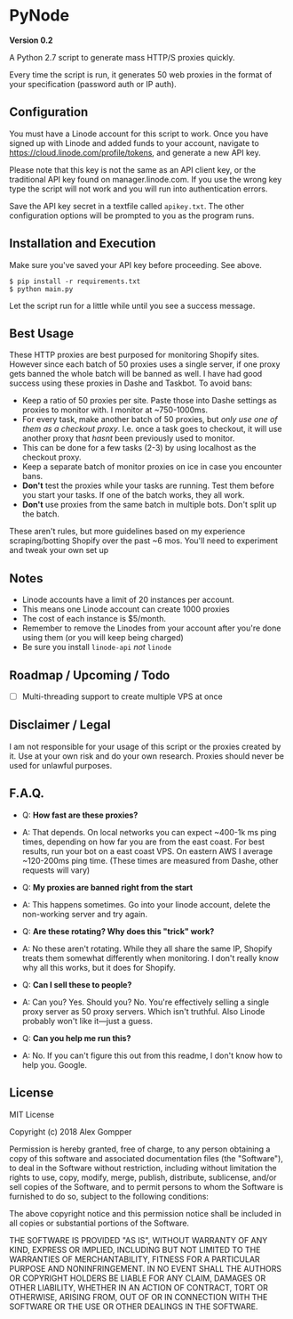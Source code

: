 # PyNode
**Version 0.2**
 
A Python 2.7 script to generate mass HTTP/S proxies quickly.

Every time the script is run, it generates 50 web proxies in the format of your specification (password auth or IP auth).

## Configuration

You must have a Linode account for this script to work. Once you have signed up with Linode and 
added funds to your account, navigate to https://cloud.linode.com/profile/tokens, and generate a new API key.

Please note that this key is not the same as an API client key, or the traditional API key found on manager.linode.com.
If you use the wrong key type the script will not work and you will run into authentication errors.

Save the API key secret in a textfile called ```apikey.txt```. The other configuration options will be prompted to you
as the program runs.

## Installation and Execution

Make sure you've saved your API key before proceeding. See above.

```
$ pip install -r requirements.txt
$ python main.py
```

Let the script run for a little while until you see a success message.

## Best Usage

These HTTP proxies are best purposed for monitoring Shopify sites. However since each batch of 50 proxies uses a single
server, if one proxy gets banned the whole batch will be banned as well. I have had good success using these proxies in 
Dashe and Taskbot. To avoid bans:

* Keep a ratio of 50 proxies per site. Paste those into Dashe settings as proxies to monitor with. I monitor at ~750-1000ms.
* For every task, make another batch of 50 proxies, but *only use one of them as a checkout proxy*. I.e. once a task goes
to checkout, it will use another proxy that *hasnt* been previously used to monitor.
* This can be done for a few tasks (2-3) by using localhost as the checkout proxy.
* Keep a separate batch of monitor proxies on ice in case you encounter bans.
* **Don't** test the proxies while your tasks are running. Test them before you start your tasks. If one of the batch works,
they all work.
* **Don't** use proxies from the same batch in multiple bots. Don't split up the batch.

These aren't rules, but more guidelines based on my experience scraping/botting Shopify over the past ~6 mos. You'll need
to experiment and tweak your own set up

## Notes

* Linode accounts have a limit of 20 instances per account. 
* This means one Linode account can create 1000 proxies
* The cost of each instance is $5/month.
* Remember to remove the Linodes from your account after you're done using them (or you will keep being charged)
* Be sure you install `linode-api` *not* `linode`

## Roadmap / Upcoming / Todo

- [ ] Multi-threading support to create multiple VPS at once

## Disclaimer / Legal

I am not responsible for your usage of this script or the proxies created by it. Use at your own risk and do your own research. Proxies should never 
be used for unlawful purposes.

## F.A.Q.

* Q: **How fast are these proxies?**
* A: That depends. On local networks you can expect ~400-1k ms ping times, depending on how far you are from the east coast.
For best results, run your bot on a east coast VPS. On eastern AWS I average ~120-200ms ping time. (These times are measured from Dashe, other requests will vary)

* Q: **My proxies are banned right from the start**
* A: This happens sometimes. Go into your linode account, delete the non-working server and try again.


* Q: **Are these rotating? Why does this "trick" work?**
* A: No these aren't rotating. While they all share the same IP, Shopify treats them somewhat differently when monitoring.
I don't really know why all this works, but it does for Shopify.


* Q: **Can I sell these to people?**
* A: Can you? Yes. Should you? No. You're effectively selling a single proxy server as 50 proxy servers. Which isn't truthful.
Also Linode probably won't like it—just a guess.


* Q: **Can you help me run this?**
* A: No. If you can't figure this out from this readme, I don't know how to help you. Google. 

## License

MIT License

Copyright (c) 2018 Alex Gompper

Permission is hereby granted, free of charge, to any person obtaining a copy
of this software and associated documentation files (the "Software"), to deal
in the Software without restriction, including without limitation the rights
to use, copy, modify, merge, publish, distribute, sublicense, and/or sell
copies of the Software, and to permit persons to whom the Software is
furnished to do so, subject to the following conditions:

The above copyright notice and this permission notice shall be included in all
copies or substantial portions of the Software.

THE SOFTWARE IS PROVIDED "AS IS", WITHOUT WARRANTY OF ANY KIND, EXPRESS OR
IMPLIED, INCLUDING BUT NOT LIMITED TO THE WARRANTIES OF MERCHANTABILITY,
FITNESS FOR A PARTICULAR PURPOSE AND NONINFRINGEMENT. IN NO EVENT SHALL THE
AUTHORS OR COPYRIGHT HOLDERS BE LIABLE FOR ANY CLAIM, DAMAGES OR OTHER
LIABILITY, WHETHER IN AN ACTION OF CONTRACT, TORT OR OTHERWISE, ARISING FROM,
OUT OF OR IN CONNECTION WITH THE SOFTWARE OR THE USE OR OTHER DEALINGS IN THE
SOFTWARE.
